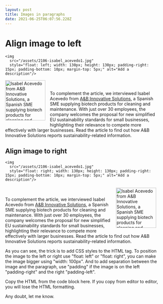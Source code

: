 ```yaml
---
layout: post
title: Images in paragraphs
date: 2021-06-25T06:07:56.228Z
---
```

# **Align image to left**

```
<img 
  src="/assets/2106-isabel_acevedo1.jpg" 
  style="float: left; width: 130px; height: 130px; padding-right: 15px; padding-bottom: 10px; margin-top: 5px;" alt="Add a description"/>
```

<img src="https://ab-innovativesolutions.com/wp-content/uploads/sites/5/2020/10/i-acevedo.jpg" style="float: left;width: 130px;height: 130px;padding-right: 15px; padding-bottom: 10px; " alt="Isabel Acevedo from A&amp;B Innovative Solutions, a Spanish SME supplying biotech products for cleaning and maintenance" title="Isabel Acevedo from A&amp;B Innovative Solutions, a Spanish SME supplying biotech products for cleaning and maintenance"/>\
\
To complement the article, we interviewed Isabel Acevedo from [A&B Innovative Solutions](https://ab-innovativesolutions.com/en/), a Spanish SME supplying biotech products for cleaning and maintenance. With just over 30 employees, the company welcomes the proposal for new simplified EU sustainability standards for small businesses, highlighting their relevance to compete more effectively with larger businesses. Read the article to find out how A&B Innovative Solutions reports sustainability-related information.

## Align image to right

```
<img 
  src="/assets/2106-isabel_acevedo1.jpg" 
  style="float: right; width: 130px; height: 130px; padding-right: 15px; padding-bottom: 10px; margin-top: 5px;" alt="Add a description"/>
```

<img src="https://ab-innovativesolutions.com/wp-content/uploads/sites/5/2020/10/i-acevedo.jpg" style="float: right;width: 130px;height: 130px;padding-right: 15px; padding-bottom: 10px; margin-top: 5px;" alt="Isabel Acevedo from A&amp;B Innovative Solutions, a Spanish SME supplying biotech products for cleaning and maintenance" title="Isabel Acevedo from A&amp;B Innovative Solutions, a Spanish SME supplying biotech products for cleaning and maintenance" />\
\
To complement the article, we interviewed Isabel Acevedo from [A&B Innovative Solutions](https://ab-innovativesolutions.com/en/), a Spanish SME supplying biotech products for cleaning and maintenance. With just over 30 employees, the company welcomes the proposal for new simplified EU sustainability standards for small businesses, highlighting their relevance to compete more effectively with larger businesses. Read the article to find out how A&B Innovative Solutions reports sustainability-related information.

As you can see, the trick is to add CSS styles to the HTML tag. To position the image to the left or right use "float: left" or "float: right", you can make the image bigger using "width: 100px". And to add separation between the image and the paragraph, use "padding" if the image is on the left "padding-right" and the right "padding-left".

Copy the HTML from the code block here. If you copy from editor to editor, you will lose the HTML formatting.

Any doubt, let me know.
